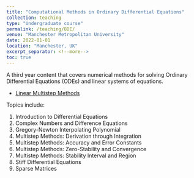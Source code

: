 ```yaml
---
title: "Computational Methods in Ordinary Differential Equations"
collection: teaching
type: "Undergraduate course"
permalink: /teaching/ODE/
venue: "Manchester Metropolitan University"
date: 2022-01-01
location: "Manchester, UK"
excerpt_separator: <!--more-->
toc: true
---
```


A third year content that covers numerical methods for solving Ordinary Differential Equations (ODEs) and linear systems of equations. 

- <a href="https://zhihuammu.github.io/ODE-book/" target="_blank">Linear Multistep Methods</a>


<!--more-->


Topics include: 

1. Introduction to Differential Equations
2. Complex Numbers and Difference Equations
3. Gregory-Newton Interpolating Polynomial
4. Multistep Methods: Derivation through Integration
5. Multistep Methods: Accuracy and Error Constants
6. Multistep Methods: Zero-Stability and Convergence
7. Multistep Methods: Stability Interval and Region
8. Stiff Differential Equations
9. Sparse Matrices